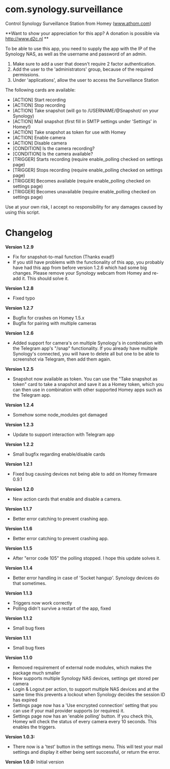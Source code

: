 # com.synology.surveillance
Control Synology Surveillance Station from Homey (www.athom.com)

**Want to show your appreciation for this app? A donation is possible via http://www.d2c.nl **

To be able to use this app, you need to supply the app with the IP of the Synology NAS, as well as the username and password of an admin. 

1. Make sure to add a user that doesn't require 2 factor authentication. 
2. Add the user to the 'administrators' group, because of the required permissions.
3. Under 'applications', allow the user to access the Surveillance Station

The following cards are available:
- [ACTION] Start recording
- [ACTION] Stop recording
- [ACTION] Take snapshot (will go to /USERNAME/@Snapshot/ on your Synology)
- [ACTION] Mail snapshot (first fill in SMTP settings under 'Settings' in Homey!)
- [ACTION] Take snapshot as token for use with Homey
- [ACTION] Enable camera
- [ACTION] Disable camera
- [CONDITION] Is the camera recording?
- [CONDITION] Is the camera available?
- [TRIGGER] Starts recording (require enable_polling checked on settings page)
- [TRIGGER] Stops recording (require enable_polling checked on settings page)
- [TRIGGER] Becomes available (require enable_polling checked on settings page)
- [TRIGGER] Becomes unavailable (require enable_polling checked on settings page)

Use at your own risk, I accept no responsibility for any damages caused by using this script.

# Changelog
**Version 1.2.9**
- Fix for snapshot-to-mail function (Thanks evad!)
- If you still have problems with the functionality of this app, you probably have had this app from before version 1.2.6 which had some big changes. Please remove your Synology webcam from Homey and re-add it. This should solve it.

**Version 1.2.8**
- Fixed typo

**Version 1.2.7**
- Bugfix for crashes on Homey 1.5.x
- Bugfix for pairing with multiple cameras

**Version 1.2.6**
- Added support for camera's on multiple Synology's in combination with the Telegram app's "/snap" functionality. If you already have multiple Synology's connected, you will have to delete all but one to be able to screenshot via Telegram, then add them again.

**Version 1.2.5**
- Snapshot now available as token. You can use the "Take snapshot as token" card to take a snapshot and save it as a Homey token, which you can then use in combination with other supported Homey apps such as the Telegram app.

**Version 1.2.4**
- Somehow some node_modules got damaged

**Version 1.2.3**
- Update to support interaction with Telegram app

**Version 1.2.2**
- Small bugfix regarding enable/disable cards

**Version 1.2.1**
- Fixed bug causing devices not being able to add on Homey firmware 0.9.1

**Version 1.2.0**
- New action cards that enable and disable a camera.

**Version 1.1.7**
- Better error catching to prevent crashing app.

**Version 1.1.6**
- Better error catching to prevent crashing app.

**Version 1.1.5**
- After "error code 105" the polling stopped. I hope this update solves it.

**Version 1.1.4**
- Better error handling in case of 'Socket hangup'. Synology devices do that sometimes.

**Version 1.1.3**
- Triggers now work correctly
- Polling didn't survive a restart of the app, fixed

**Version 1.1.2**
- Small bug fixes

**Version 1.1.1**
- Small bug fixes

**Version 1.1.0**
- Removed requirement of external node modules, which makes the package much smaller
- Now supports multiple Synology NAS devices, settings get stored per camera
- Login & Logout per action, to support multiple NAS devices and at the same time this prevents a lockout when Synology decides the session ID has expired
- Settings page now has a 'Use encrypted connection' setting that you can use if your mail provider supports (or requires) it.
- Settings page now has an 'enable polling' button. If you check this, Homey will check the status of every camera every 10 seconds. This enables the triggers.

**Version 1.0.3:**
- There now is a 'test' button in the settings menu. This will test your mail settings and display it either being sent successful, or return the error.

**Version 1.0.0:**
Initial version
